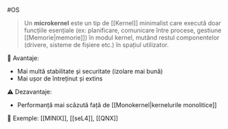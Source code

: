 #OS
> Un **microkernel** este un tip de [[Kernel]] minimalist care execută doar funcțiile esențiale (ex: planificare, comunicare între procese, gestiune [[Memorie|memorie]]) în modul kernel, mutând restul componentelor (drivere, sisteme de fișiere etc.) în spațiul utilizator.

🎯 Avantaje:
- Mai multă stabilitate și securitate (izolare mai bună)
- Mai ușor de întreținut și extins

⚠️ Dezavantaje:
- Performanță mai scăzută față de [[Monokernel|kernelurile monolitice]]

📌 Exemple: [[MINIX]], [[seL4]], [[QNX]]
